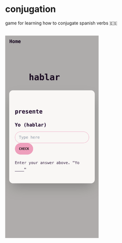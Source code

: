 # conjugation

game for learning how to conjugate spanish verbs 🇪🇸

<br />

<img src="./docs/screenshot.png" alt="screenshot" width="300"/>
